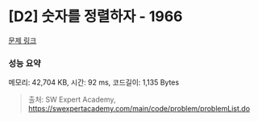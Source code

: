 # [D2] 숫자를 정렬하자 - 1966 

[문제 링크](https://swexpertacademy.com/main/code/problem/problemDetail.do?contestProbId=AV5PrmyKAWEDFAUq) 

### 성능 요약

메모리: 42,704 KB, 시간: 92 ms, 코드길이: 1,135 Bytes



> 출처: SW Expert Academy, https://swexpertacademy.com/main/code/problem/problemList.do